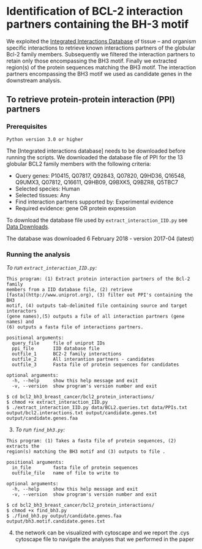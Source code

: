 # Identification of BCL-2 interaction partners containing the BH-3 motif

We exploited the [Integrated Interactions Database](http://iid.ophid.utoronto.ca/iid/About/) of tissue – and organism specific interactions to retrieve known interactions partners of the globular Bcl-2 family members. Subsequently we filtered the interaction partners to retain only those encompassing the BH3 motif. Finally we extracted region(s) of the protein sequences matching the BH3 motif. The interaction partners encompassing the BH3 motif we used as candidate genes in the downstream analysis.

## To retrieve protein-protein interaction (PPI) partners

### Prerequisites

```
Python version 3.0 or higher
```

The [Integrated interactions database] needs to be downloaded before running the scripts. We downloaded the database file of PPI for the 13 globular BCL2 family members with the following criteria:   

* Query genes: P10415, Q07817, Q92843, Q07820, Q9HD36, Q16548, Q9UMX3, Q07812, Q16611, Q9HB09, Q9BXK5, Q9BZR8, Q5TBC7
* Selected species: Human
* Selected tissues: Any 
* Find interaction partners supported by: Experimental evidence
* Required evidence: gene OR protein expression

To download the database file used by ```extract_interaction_IID.py``` see [Data Downloads](http://cancer.sanger.ac.uk/cosmic/download).

The database was downloaded 6 February 2018 - version 2017-04 (latest)

### Running the analysis
	
*To run ```extract_interaction_IID.py```:*

```
This program: (1) Extract protein interaction partners of the Bcl-2 family
members from a IID database file, (2) retrieve
[fasta](http://www.uniprot.org), (3) filter out PPI's containing the BH3
motif, (4) outputs tab-delimited file containing source and target interactors
(gene names),(5) outputs a file of all interaction partners (gene names) and
(6) outputs a fasta file of interactions partners.

positional arguments:
  query_file     file of uniprot IDs
  ppi_file       IID database file
  outfile_1      BC2-2 family interactions
  outfile_2      All interantion partners - candidates
  outfile_3      Fasta file of protein sequences for candidates

optional arguments:
  -h, --help     show this help message and exit
  -v, --version  show program's version number and exit

```

```
$ cd bcl2_bh3_breast_cancer/bcl2_protein_interactions/
$ chmod +x extract_interaction_IID.py
$ ./extract_interaction_IID.py data/BCL2.queries.txt data/PPIs.txt output/bcl2.interactions.txt output/candidate.genes.txt output/candidate.genes.faa 
```

3. *To run ```find_bh3.py```:*
```
This program: (1) Takes a fasta file of protein sequences, (2) extracts the
region(s) matching the BH3 motif and (3) outputs to file .

positional arguments:
  in_file        fasta file of protein sequences
  outfile_file   name of file to write to

optional arguments:
  -h, --help     show this help message and exit
  -v, --version  show program's version number and exit
```


```
$ cd bcl2_bh3_breast_cancer/bcl2_protein_interactions/
$ chmod +x find_bh3.py 
$ ./find_bh3.py output/candidate.genes.faa output/bh3.motif.candidate.genes.txt
```

4. the network can be visualized with cytoscape and we report the .cys cytoscape file to navigate the analyses that we performed in the paper
